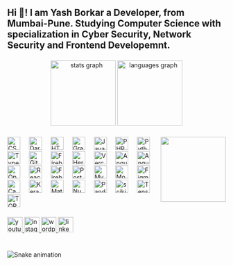 <h2 align="left">Hi 👋! I am Yash Borkar a Developer, from Mumbai-Pune. Studying Computer Science with specialization in Cyber Security, Network Security and Frontend Developemnt.</h2>

###

<div align="center">
  <img src="https://github-readme-stats.vercel.app/api?username=MegaMind1212&hide_title=false&hide_rank=false&show_icons=true&include_all_commits=true&count_private=true&disable_animations=false&theme=dracula&locale=en&hide_border=false" height="150" alt="stats graph"  />
  <img src="https://github-readme-stats.vercel.app/api/top-langs?username=MegaMind1212&locale=en&hide_title=false&layout=compact&card_width=320&langs_count=5&theme=dracula&hide_border=false" height="150" alt="languages graph"  />
</div>

###

<img align="right" height="150" src="https://imgflip.com/gif/8hq16i"  />

###

<div align="left">
  <img src="https://img.shields.io/badge/css3-%231572B6.svg?style=flat&logo=css3&logoColor=white" height="30" alt="CSS3 logo" />
  <img width="12" />
  <img src="https://img.shields.io/badge/dart-%230175C2.svg?style=flat&logo=dart&logoColor=white" height="30" alt="Dart logo" />
  <img width="12" />
  <img src="https://img.shields.io/badge/html5-%23E34F26.svg?style=flat&logo=html5&logoColor=white" height="30" alt="HTML5 logo" />
  <img width="12" />
  <img src="https://img.shields.io/badge/-GraphQL-E10098?style=flat&logo=graphql&logoColor=white" height="30" alt="GraphQL logo" />
  <img width="12" />
  <img src="https://img.shields.io/badge/javascript-%23323330.svg?style=flat&logo=javascript&logoColor=%23F7DF1E" height="30" alt="JavaScript logo" />
  <img width="12" />
  <img src="https://img.shields.io/badge/php-%23777BB4.svg?style=flat&logo=php&logoColor=white" height="30" alt="PHP logo" />
  <img width="12" />
  <img src="https://img.shields.io/badge/python-3670A0?style=flat&logo=python&logoColor=ffdd54" height="30" alt="Python logo" />
  <img width="12" />
  <img src="https://img.shields.io/badge/typescript-%23007ACC.svg?style=flat&logo=typescript&logoColor=white" height="30" alt="TypeScript logo" />
  <img width="12" />
  <img src="https://img.shields.io/badge/github%20pages-121013?style=flat&logo=github&logoColor=white" height="30" alt="GitHub Pages logo" />
  <img width="12" />
  <img src="https://img.shields.io/badge/firebase-%23039BE5.svg?style=flat&logo=firebase" height="30" alt="Firebase logo" />
  <img width="12" />
  <img src="https://img.shields.io/badge/heroku-%23430098.svg?style=flat&logo=heroku&logoColor=white" height="30" alt="Heroku logo" />
  <img width="12" />
  <img src="https://img.shields.io/badge/vercel-%23000000.svg?style=flat&logo=vercel&logoColor=white" height="30" alt="Vercel logo" />
  <img width="12" />
  <img src="https://img.shields.io/badge/angular-%23DD0031.svg?style=flat&logo=angular&logoColor=white" height="30" alt="Angular logo" />
  <img width="12" />
  <img src="https://img.shields.io/badge/angular.js-%23E23237.svg?style=flat&logo=angularjs&logoColor=white" height="30" alt="Angular.js logo" />
  <img width="12" />
  <img src="https://img.shields.io/badge/opencv-%23white.svg?style=flat&logo=opencv&logoColor=white" height="30" alt="OpenCV logo" />
  <img width="12" />
  <img src="https://img.shields.io/badge/react-%2320232a.svg?style=flat&logo=react&logoColor=%2361DAFB" height="30" alt="React logo" />
  <img width="12" />
  <img src="https://img.shields.io/badge/Firebase-039BE5?style=flat&logo=Firebase&logoColor=white" height="30" alt="Firebase logo" />
  <img width="12" />
  <img src="https://img.shields.io/badge/postgres-%23316192.svg?style=flat&logo=postgresql&logoColor=white" height="30" alt="PostgreSQL logo" />
  <img width="12" />
  <img src="https://img.shields.io/badge/mysql-%2300000f.svg?style=flat&logo=mysql&logoColor=white" height="30" alt="MySQL logo" />
  <img width="12" />
  <img src="https://img.shields.io/badge/MongoDB-%234ea94b.svg?style=flat&logo=mongodb&logoColor=white" height="30" alt="MongoDB logo" />
  <img width="12" />
  <img src="https://img.shields.io/badge/figma-%23F24E1E.svg?style=flat&logo=figma&logoColor=white" height="30" alt="Figma logo" />
  <img width="12" />
  <img src="https://img.shields.io/badge/Canva-%2300C4CC.svg?style=flat&logo=Canva&logoColor=white" height="30" alt="Canva logo" />
  <img width="12" />
  <img src="https://img.shields.io/badge/Keras-%23D00000.svg?style=flat&logo=Keras&logoColor=white" height="30" alt="Keras logo" />
  <img width="12" />
  <img src="https://img.shields.io/badge/Matplotlib-%23ffffff.svg?style=flat&logo=Matplotlib&logoColor=black" height="30" alt="Matplotlib logo" />
  <img width="12" />
  <img src="https://img.shields.io/badge/numpy-%23013243.svg?style=flat&logo=numpy&logoColor=white" height="30" alt="NumPy logo" />
  <img width="12" />
  <img src="https://img.shields.io/badge/pandas-%23150458.svg?style=flat&logo=pandas&logoColor=white" height="30" alt="Pandas logo" />
  <img width="12" />
  <img src="https://img.shields.io/badge/scikit--learn-%23F7931E.svg?style=flat&logo=scikit-learn&logoColor=white" height="30" alt="scikit-learn logo" />
  <img width="12" />
  <img src="https://img.shields.io/badge/TensorFlow-%23FF6F00.svg?style=flat&logo=TensorFlow&logoColor=white" height="30" alt="TensorFlow logo" />
  <img width="12" />
  <img src="https://img.shields.io/badge/tor-%237E4798.svg?style=flat&logo=tor-project&logoColor=white" height="30" alt="TOR logo" />
</div>


###

<div align="left">
  <a href="https://www.youtube.com/@yashhhtalks">
    <img src="https://img.shields.io/static/v1?message=Youtube&logo=youtube&label=&color=FF0000&logoColor=white&labelColor=&style=for-the-badge" height="35" alt="youtube logo"  />
  </a>
  <a href="https://www.instagram.com/yashhh_borkar_/">
    <img src="https://img.shields.io/static/v1?message=Instagram&logo=instagram&label=&color=E4405F&logoColor=white&labelColor=&style=for-the-badge" height="35" alt="instagram logo"  />
  </a>
  <a href="http://www.shutterhero12.wordpress.com/">
    <img src="https://img.shields.io/static/v1?message=WordPress&logo=wordpress&label=&color=21759B&logoColor=white&labelColor=&style=for-the-badge" height="35" alt="wordpress logo"  />
  </a>
  <a href="https://www.linkedin.com/in/yash-borkar-048094225/">
    <img src="https://img.shields.io/static/v1?message=LinkedIn&logo=linkedin&label=&color=0077B5&logoColor=white&labelColor=&style=for-the-badge" height="35" alt="linkedin logo"  />
  </a>
</div>


###

<br clear="both">

<img src="https://raw.githubusercontent.com/MegaMind1212/MegaMind1212/output/snake.svg" alt="Snake animation" />

###
